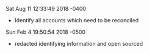 Sat Aug 11 12:33:49 2018 -0400

* Identify all accounts which need to be reconciled

Sun Feb 4 19:50:54 2018 -0500

* redacted identifying information and open sourced
